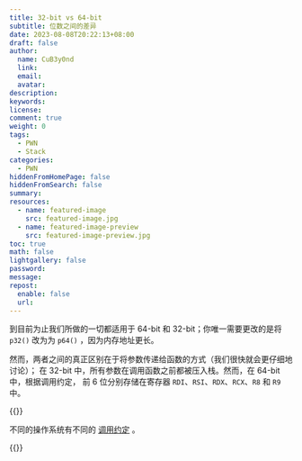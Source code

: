 ```yaml
---
title: 32-bit vs 64-bit
subtitle: 位数之间的差异
date: 2023-08-08T20:22:13+08:00
draft: false
author:
  name: CuB3y0nd
  link:
  email:
  avatar:
description:
keywords:
license:
comment: true
weight: 0
tags:
  - PWN
  - Stack
categories:
  - PWN
hiddenFromHomePage: false
hiddenFromSearch: false
summary:
resources:
  - name: featured-image
    src: featured-image.jpg
  - name: featured-image-preview
    src: featured-image-preview.jpg
toc: true
math: false
lightgallery: false
password:
message:
repost:
  enable: false
  url:
---
```


到目前为止我们所做的一切都适用于 64-bit 和 32-bit；你唯一需要更改的是将 `p32()`
改为为 `p64()` ，因为内存地址更长。

然而，两者之间的真正区别在于将参数传递给函数的方式（我们很快就会更仔细地讨论）；
在 32-bit 中，所有参数在调用函数之前都被压入栈。然而，在 64-bit 中，根据调用约定，
前 6 位分别存储在寄存器 `RDI`、`RSI`、`RDX`、`RCX`、`R8` 和 `R9` 中。

<!--more-->

{{<admonition type="warning">}}

不同的操作系统有不同的 [调用约定](https://zh.wikipedia.org/wiki/X86%E8%B0%83%E7%94%A8%E7%BA%A6%E5%AE%9A) 。

{{</admonition>}}

